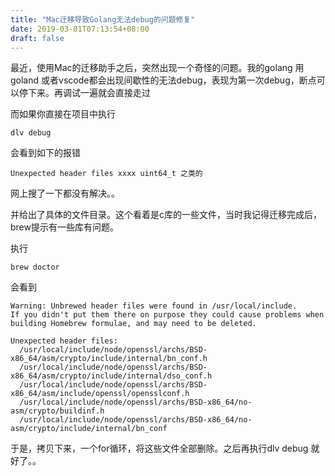 ```yaml
---
title: "Mac迁移导致Golang无法debug的问题修复"
date: 2019-03-01T07:13:54+08:00
draft: false
---
```


最近，使用Mac的迁移助手之后，突然出现一个奇怪的问题。我的golang 用goland 或者vscode都会出现间歇性的无法debug，表现为第一次debug，断点可以停下来。再调试一遍就会直接走过

而如果你直接在项目中执行

```
dlv debug 
```
会看到如下的报错

```
Unexpected header files xxxx uint64_t 之类的
```

网上搜了一下都没有解决。。

并给出了具体的文件目录。这个看着是c库的一些文件，当时我记得迁移完成后，brew提示有一些库有问题。

执行
```
brew doctor
```

会看到

```
Warning: Unbrewed header files were found in /usr/local/include.
If you didn't put them there on purpose they could cause problems when
building Homebrew formulae, and may need to be deleted.

Unexpected header files:
  /usr/local/include/node/openssl/archs/BSD-x86_64/asm/crypto/include/internal/bn_conf.h
  /usr/local/include/node/openssl/archs/BSD-x86_64/asm/crypto/include/internal/dso_conf.h
  /usr/local/include/node/openssl/archs/BSD-x86_64/asm/include/openssl/opensslconf.h
  /usr/local/include/node/openssl/archs/BSD-x86_64/no-asm/crypto/buildinf.h
  /usr/local/include/node/openssl/archs/BSD-x86_64/no-asm/crypto/include/internal/bn_conf
```

于是，拷贝下来，一个for循环，将这些文件全部删除。之后再执行dlv debug 就好了。。
